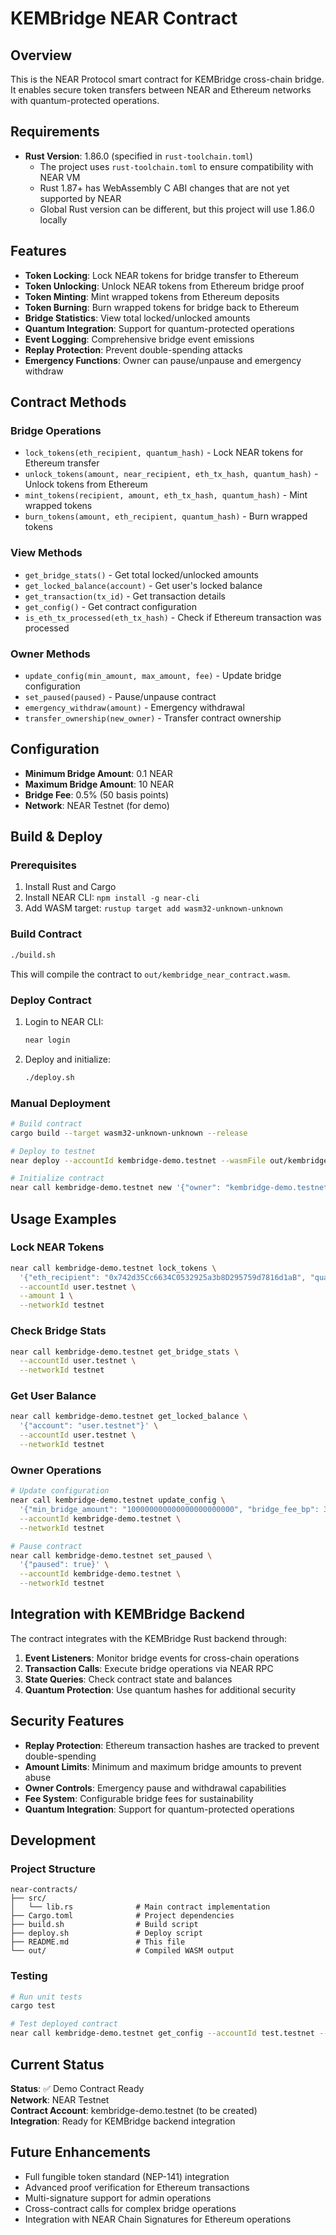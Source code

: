 # KEMBridge NEAR Contract

## Overview

This is the NEAR Protocol smart contract for KEMBridge cross-chain bridge. It enables secure token transfers between NEAR and Ethereum networks with quantum-protected operations.

## Requirements

- **Rust Version**: 1.86.0 (specified in `rust-toolchain.toml`)
  - The project uses `rust-toolchain.toml` to ensure compatibility with NEAR VM
  - Rust 1.87+ has WebAssembly C ABI changes that are not yet supported by NEAR
  - Global Rust version can be different, but this project will use 1.86.0 locally

## Features

- **Token Locking**: Lock NEAR tokens for bridge transfer to Ethereum
- **Token Unlocking**: Unlock NEAR tokens from Ethereum bridge proof
- **Token Minting**: Mint wrapped tokens from Ethereum deposits
- **Token Burning**: Burn wrapped tokens for bridge back to Ethereum
- **Bridge Statistics**: View total locked/unlocked amounts
- **Quantum Integration**: Support for quantum-protected operations
- **Event Logging**: Comprehensive bridge event emissions
- **Replay Protection**: Prevent double-spending attacks
- **Emergency Functions**: Owner can pause/unpause and emergency withdraw

## Contract Methods

### Bridge Operations

- `lock_tokens(eth_recipient, quantum_hash)` - Lock NEAR tokens for Ethereum transfer
- `unlock_tokens(amount, near_recipient, eth_tx_hash, quantum_hash)` - Unlock tokens from Ethereum
- `mint_tokens(recipient, amount, eth_tx_hash, quantum_hash)` - Mint wrapped tokens
- `burn_tokens(amount, eth_recipient, quantum_hash)` - Burn wrapped tokens

### View Methods

- `get_bridge_stats()` - Get total locked/unlocked amounts
- `get_locked_balance(account)` - Get user's locked balance
- `get_transaction(tx_id)` - Get transaction details
- `get_config()` - Get contract configuration
- `is_eth_tx_processed(eth_tx_hash)` - Check if Ethereum transaction was processed

### Owner Methods

- `update_config(min_amount, max_amount, fee)` - Update bridge configuration
- `set_paused(paused)` - Pause/unpause contract
- `emergency_withdraw(amount)` - Emergency withdrawal
- `transfer_ownership(new_owner)` - Transfer contract ownership

## Configuration

- **Minimum Bridge Amount**: 0.1 NEAR
- **Maximum Bridge Amount**: 10 NEAR
- **Bridge Fee**: 0.5% (50 basis points)
- **Network**: NEAR Testnet (for demo)

## Build & Deploy

### Prerequisites

1. Install Rust and Cargo
2. Install NEAR CLI: `npm install -g near-cli`
3. Add WASM target: `rustup target add wasm32-unknown-unknown`

### Build Contract

```bash
./build.sh
```

This will compile the contract to `out/kembridge_near_contract.wasm`.

### Deploy Contract

1. Login to NEAR CLI:

   ```bash
   near login
   ```

2. Deploy and initialize:
   ```bash
   ./deploy.sh
   ```

### Manual Deployment

```bash
# Build contract
cargo build --target wasm32-unknown-unknown --release

# Deploy to testnet
near deploy --accountId kembridge-demo.testnet --wasmFile out/kembridge_near_contract.wasm

# Initialize contract
near call kembridge-demo.testnet new '{"owner": "kembridge-demo.testnet"}' --accountId kembridge-demo.testnet
```

## Usage Examples

### Lock NEAR Tokens

```bash
near call kembridge-demo.testnet lock_tokens \
  '{"eth_recipient": "0x742d35Cc6634C0532925a3b8D295759d7816d1aB", "quantum_hash": "qhash123"}' \
  --accountId user.testnet \
  --amount 1 \
  --networkId testnet
```

### Check Bridge Stats

```bash
near call kembridge-demo.testnet get_bridge_stats \
  --accountId user.testnet \
  --networkId testnet
```

### Get User Balance

```bash
near call kembridge-demo.testnet get_locked_balance \
  '{"account": "user.testnet"}' \
  --accountId user.testnet \
  --networkId testnet
```

### Owner Operations

```bash
# Update configuration
near call kembridge-demo.testnet update_config \
  '{"min_bridge_amount": "100000000000000000000000", "bridge_fee_bp": 30}' \
  --accountId kembridge-demo.testnet \
  --networkId testnet

# Pause contract
near call kembridge-demo.testnet set_paused \
  '{"paused": true}' \
  --accountId kembridge-demo.testnet \
  --networkId testnet
```

## Integration with KEMBridge Backend

The contract integrates with the KEMBridge Rust backend through:

1. **Event Listeners**: Monitor bridge events for cross-chain operations
2. **Transaction Calls**: Execute bridge operations via NEAR RPC
3. **State Queries**: Check contract state and balances
4. **Quantum Protection**: Use quantum hashes for additional security

## Security Features

- **Replay Protection**: Ethereum transaction hashes are tracked to prevent double-spending
- **Amount Limits**: Minimum and maximum bridge amounts to prevent abuse
- **Owner Controls**: Emergency pause and withdrawal capabilities
- **Fee System**: Configurable bridge fees for sustainability
- **Quantum Integration**: Support for quantum-protected operations

## Development

### Project Structure

```
near-contracts/
├── src/
│   └── lib.rs              # Main contract implementation
├── Cargo.toml              # Project dependencies
├── build.sh                # Build script
├── deploy.sh               # Deploy script
├── README.md               # This file
└── out/                    # Compiled WASM output
```

### Testing

```bash
# Run unit tests
cargo test

# Test deployed contract
near call kembridge-demo.testnet get_config --accountId test.testnet --networkId testnet
```

## Current Status

**Status**: ✅ Demo Contract Ready  
**Network**: NEAR Testnet  
**Contract Account**: kembridge-demo.testnet (to be created)  
**Integration**: Ready for KEMBridge backend integration

## Future Enhancements

- Full fungible token standard (NEP-141) integration
- Advanced proof verification for Ethereum transactions
- Multi-signature support for admin operations
- Cross-contract calls for complex bridge operations
- Integration with NEAR Chain Signatures for Ethereum operations
